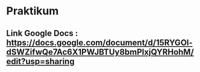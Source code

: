 # Praktikum

## Link Google Docs : https://docs.google.com/document/d/15RYGOl-dSWZifwQe7Ac6X1PWJBTUy8bmPlxjQYRHohM/edit?usp=sharing
